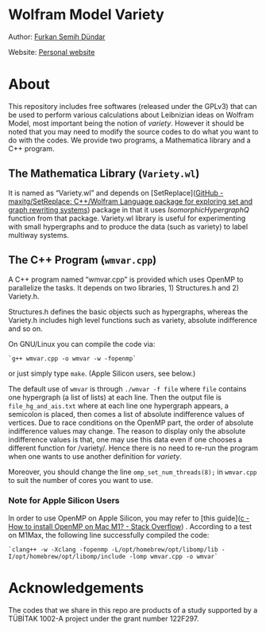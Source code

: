 # Wolfram Model Variety
Author: [Furkan Semih Dündar](mailto:f.semih.dundar@yandex.com)

Website: [Personal website](https://www.fsemih.org)

# About
This repository includes free softwares (released under the GPLv3) that can be used to perform various calculations about Leibnizian ideas on Wolfram Model, most important being the notion of _variety_. However it should be noted that you may need to modify the source codes to do what you want to do with the codes. We provide two programs, a Mathematica library and a C++ program.

## The Mathematica Library (`Variety.wl`)
It is named as “Variety.wl” and depends on [SetReplace]([GitHub - maxitg/SetReplace: C++/Wolfram Language package for exploring set and graph rewriting systems](https://github.com/maxitg/SetReplace)) package in that it uses  _IsomorphicHypergraphQ_ function from that package. Variety.wl library is useful for experimenting with small hypergraphs and to produce the data (such as variety) to label multiway systems.

## The C++ Program (`wmvar.cpp`)
A C++ program named “wmvar.cpp” is provided which uses OpenMP to parallelize the tasks. It depends on two libraries, 1) Structures.h and 2) Variety.h.

Structures.h defines the basic objects such as hypergraphs, whereas the Variety.h includes high level functions such as variety, absolute indifference and so on.

On GNU/Linux you can compile the code via:

	`g++ wmvar.cpp -o wmvar -w -fopenmp`

or just simply type `make`. (Apple Silicon users, see below.)

The default use of `wmvar` is through `./wmvar -f file` where `file` contains one hypergraph (a list of lists) at each line. Then the output file is `file_hg_and_ais.txt` where at each line one hypergraph appears, a semicolon is placed, then comes a list of absolute indifference values of vertices. Due to race conditions on the OpenMP part, the order of absolute indifference values may change. The reason to display only the absolute indifference values is that, one may use this data even if one chooses a different function for /variety/. Hence there is no need to re-run the program when one wants to use another definition for _variety_.

Moreover, you should change the line `omp_set_num_threads(8);` in `wmvar.cpp` to suit the number of cores you want to use.

### Note for Apple Silicon Users
In order to use OpenMP on Apple Silicon, you may refer to [this guide]([c - How to install OpenMP on Mac M1? - Stack Overflow](https://stackoverflow.com/questions/71061894/how-to-install-openmp-on-mac-m1)) . According to a test on M1Max, the following line successfully compiled the code:

	`clang++ -w -Xclang -fopenmp -L/opt/homebrew/opt/libomp/lib -I/opt/homebrew/opt/libomp/include -lomp wmvar.cpp -o wmvar`

# Acknowledgements
The codes that we share in this repo are products of a study supported by a TÜBİTAK 1002-A project under the grant number 122F297.
